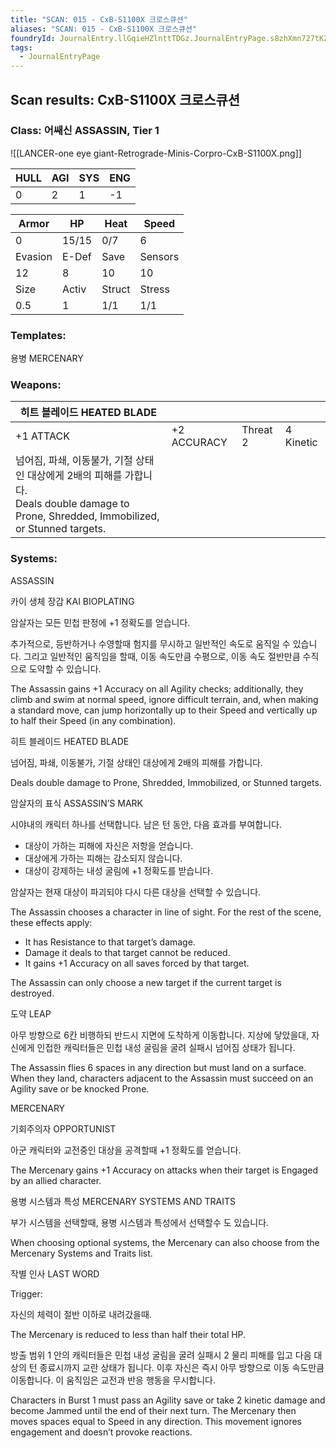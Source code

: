 ```yaml
---
title: "SCAN: 015 - CxB-S1100X 크로스큐션"
aliases: "SCAN: 015 - CxB-S1100X 크로스큐션"
foundryId: JournalEntry.llGqieHZlnttTDGz.JournalEntryPage.s8zhXmn727tKZ6TL
tags:
  - JournalEntryPage
---
```

## Scan results: CxB-S1100X 크로스큐션

### Class: 어쌔신 ASSASSIN, Tier 1

![[LANCER-one eye giant-Retrograde-Minis-Corpro-CxB-S1100X.png]]

| HULL | AGI | SYS | ENG |
| --- | --- | --- | --- |
| 0 | 2 | 1 | \-1 |

| Armor | HP | Heat | Speed |
| --- | --- | --- | --- |
| 0 | 15/15 | 0/7 | 6 |
| Evasion | E-Def | Save | Sensors |
| 12 | 8 | 10 | 10 |
| Size | Activ | Struct | Stress |
| 0.5 | 1 | 1/1 | 1/1 |

### Templates:

용병 MERCENARY

### Weapons:

| 히트 블레이드 HEATED BLADE |  |  |  |
| --- | --- | --- | --- |
| +1 ATTACK | +2 ACCURACY | Threat 2 | 4 Kinetic |  |
| 넘어짐, 파쇄, 이동불가, 기절 상태인 대상에게 2배의 피해를 가합니다.<br/>Deals double damage to Prone, Shredded, Immobilized, or Stunned targets. |  |  |  |  |  |

### Systems:

ASSASSIN

카이 생체 장갑 KAI BIOPLATING

암살자는 모든 민첩 판정에 +1 정확도를 얻습니다.

추가적으로, 등반하거나 수영할때 험지를 무시하고 일반적인 속도로 움직일 수 있습니다. 그리고 일반적인 움직임을 할때, 이동 속도만큼 수평으로, 이동 속도 절반만큼 수직으로 도약할 수 있습니다.

The Assassin gains +1 Accuracy on all Agility checks; additionally, they climb and swim at normal speed, ignore difficult terrain, and, when making a standard move, can jump horizontally up to their Speed and vertically up to half their Speed (in any combination).

히트 블레이드 HEATED BLADE

넘어짐, 파쇄, 이동불가, 기절 상태인 대상에게 2배의 피해를 가합니다.

Deals double damage to Prone, Shredded, Immobilized, or Stunned targets.

암살자의 표식 ASSASSIN’S MARK

시야내의 캐릭터 하나를 선택합니다. 남은 턴 동안, 다음 효과를 부여합니다.

*   대상이 가하는 피해에 자신은 저항을 얻습니다.
*   대상에게 가하는 피해는 감소되지 않습니다.
*   대상이 강제하는 내성 굴림에 +1 정확도를 받습니다.

암살자는 현재 대상이 파괴되야 다시 다른 대상을 선택할 수 있습니다.

The Assassin chooses a character in line of sight. For the rest of the scene, these effects apply:

*   It has Resistance to that target’s damage.
*   Damage it deals to that target cannot be reduced.
*   It gains +1 Accuracy on all saves forced by that target.

  
The Assassin can only choose a new target if the current target is destroyed.

도약 LEAP

아무 방향으로 6칸 비행하되 반드시 지면에 도착하게 이동합니다. 지상에 닿았을대, 자신에게 인접한 캐릭터들은 민첩 내성 굴림을 굴려 실패시 넘어짐 상태가 됩니다.

The Assassin flies 6 spaces in any direction but must land on a surface. When they land, characters adjacent to the Assassin must succeed on an Agility save or be knocked Prone.

MERCENARY

기회주의자 OPPORTUNIST

아군 캐릭터와 교전중인 대상을 공격할때 +1 정확도를 얻습니다.

The Mercenary gains +1 Accuracy on attacks when their target is Engaged by an allied character.

용병 시스템과 특성 MERCENARY SYSTEMS AND TRAITS

부가 시스템을 선택할때, 용병 시스템과 특성에서 선택할수 도 있습니다.

When choosing optional systems, the Mercenary can also choose from the Mercenary Systems and Traits list.

작별 인사 LAST WORD

Trigger:

자신의 체력이 절반 이하로 내려갔을때.

The Mercenary is reduced to less than half their total HP.

  

방출 범위 1 안의 캐릭터들은 민첩 내성 굴림을 굴려 실패시 2 물리 피해를 입고 다음 대상의 턴 종료시까지 교란 상태가 됩니다. 이후 자신은 즉시 아무 방향으로 이동 속도만큼 이동합니다. 이 움직임은 교전과 반응 행동을 무시합니다.

Characters in Burst 1 must pass an Agility save or take 2 kinetic damage and become Jammed until the end of their next turn. The Mercenary then moves spaces equal to Speed in any direction. This movement ignores engagement and doesn’t provoke reactions.